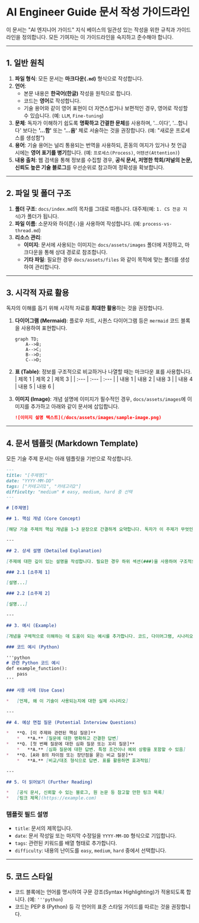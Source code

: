 # AI Engineer Guide 문서 작성 가이드라인

이 문서는 "AI 엔지니어 가이드" 지식 베이스의 일관성 있는 작성을 위한 규칙과 가이드라인을 정의합니다. 모든 기여자는 이 가이드라인을 숙지하고 준수해야 합니다.

---

## 1. 일반 원칙

1.  **파일 형식**: 모든 문서는 **마크다운(`.md`)** 형식으로 작성합니다.
2.  **언어**:
    *   본문 내용은 **한국어(한글)** 작성을 원칙으로 합니다.
    *   코드는 **영어**로 작성합니다.
    *   기술 용어와 같이 영어 표현이 더 자연스럽거나 보편적인 경우, 영어로 작성할 수 있습니다. (예: `LLM`, `Fine-tuning`)
3.  **문체**: 독자가 이해하기 쉽도록 **명확하고 간결한 문체**를 사용하며, '...이다', '...합니다' 보다는 **'...함'** 또는 **'...음'** 체로 서술하는 것을 권장합니다. (예: "새로운 프로세스를 생성함")
4.  **용어**: 기술 용어는 널리 통용되는 번역을 사용하되, 혼동의 여지가 있거나 첫 언급 시에는 **영어 표기를 병기**합니다. (예: `프로세스(Process)`, `어텐션(Attention)`)
5.  **내용 출처**: 웹 검색을 통해 정보를 수집할 경우, **공식 문서, 저명한 학회/저널의 논문, 신뢰도 높은 기술 블로그**를 우선순위로 참고하여 정확성을 확보합니다.

---

## 2. 파일 및 폴더 구조

1.  **폴더 구조**: `docs/index.md`의 목차를 그대로 따릅니다. 대주제(예: `1. CS 전공 지식`)가 폴더가 됩니다.
2.  **파일 이름**: 소문자와 하이픈(`-`)을 사용하여 작성합니다. (예: `process-vs-thread.md`)
3.  **리소스 관리**:
    *   **이미지**: 문서에 사용되는 이미지는 `docs/assets/images` 폴더에 저장하고, 마크다운을 통해 상대 경로로 참조합니다.
    *   **기타 파일**: 필요한 경우 `docs/assets/files` 와 같이 목적에 맞는 폴더를 생성하여 관리합니다.

---

## 3. 시각적 자료 활용

독자의 이해를 돕기 위해 시각적 자료를 **최대한 활용**하는 것을 권장합니다.

1.  **다이어그램 (Mermaid)**: 플로우 차트, 시퀀스 다이어그램 등은 `mermaid` 코드 블록을 사용하여 표현합니다.
    ```mermaid
    graph TD;
        A-->B;
        A-->C;
        B-->D;
        C-->D;
    ```
2.  **표 (Table)**: 정보를 구조적으로 비교하거나 나열할 때는 마크다운 표를 사용합니다.
    | 제목 1 | 제목 2 | 제목 3 |
    | :--- | :--- | :--- |
    | 내용 1 | 내용 2 | 내용 3 |
    | 내용 4 | 내용 5 | 내용 6 |

3.  **이미지 (Image)**: 개념 설명에 이미지가 필수적인 경우, `docs/assets/images`에 이미지를 추가하고 아래와 같이 문서에 삽입합니다.
    ```markdown
    ![이미지 설명 텍스트](/docs/assets/images/sample-image.png)
    ```

---

## 4. 문서 템플릿 (Markdown Template)

모든 기술 주제 문서는 아래 템플릿을 기반으로 작성합니다.

```markdown
---
title: "[주제명]"
date: "YYYY-MM-DD"
tags: ["카테고리1", "카테고리2"]
difficulty: "medium" # easy, medium, hard 중 선택
---

# [주제명]

## 1. 핵심 개념 (Core Concept)

[해당 기술 주제의 핵심 개념을 1~3 문장으로 간결하게 요약합니다. 독자가 이 주제가 무엇인지 빠르게 파악할 수 있도록 돕습니다.]

---

## 2. 상세 설명 (Detailed Explanation)

[주제에 대한 깊이 있는 설명을 작성합니다. 필요한 경우 하위 섹션(###)을 사용하여 구조적으로 내용을 분리하고, 시각적 자료(Mermaid, 표, 이미지)를 적극적으로 활용합니다.]

### 2.1 [소주제 1]

[설명...]

### 2.2 [소주제 2]

[설명...]

---

## 3. 예시 (Example)

[개념을 구체적으로 이해하는 데 도움이 되는 예시를 추가합니다. 코드, 다이어그램, 시나리오 등 다양한 형태가 될 수 있습니다.]

### 코드 예시 (Python)

'''python
# 관련 Python 코드 예시
def example_function():
    pass
'''

### 사용 사례 (Use Case)

*   [언제, 왜 이 기술이 사용되는지에 대한 실제 시나리오]

---

## 4. 예상 면접 질문 (Potential Interview Questions)

*   **Q. [이 주제와 관련된 핵심 질문]**
    *   **A.** [질문에 대한 명확하고 간결한 답변]
*   **Q. [첫 번째 질문에 대한 심화 질문 또는 꼬리 질문]**
    *   **A.** [심화 질문에 대한 답변. 특정 조건이나 예외 상황을 포함할 수 있음]
*   **Q. [A와 B의 차이점 또는 장단점을 묻는 비교 질문]**
    *   **A.** [비교/대조 형식으로 답변. 표를 활용하면 효과적임]

---

## 5. 더 읽어보기 (Further Reading)

*   [공식 문서, 신뢰할 수 있는 블로그, 원 논문 등 참고할 만한 링크 목록]
*   [링크 제목](https://example.com)
```

### 템플릿 필드 설명

*   `title`: 문서의 제목입니다.
*   `date`: 문서 작성일 또는 마지막 수정일을 `YYYY-MM-DD` 형식으로 기입합니다.
*   `tags`: 관련된 키워드를 배열 형태로 추가합니다.
*   `difficulty`: 내용의 난이도를 `easy`, `medium`, `hard` 중에서 선택합니다.

---

## 5. 코드 스타일

*   코드 블록에는 언어를 명시하여 구문 강조(Syntax Highlighting)가 적용되도록 합니다. (예: `'''python`)
*   코드는 PEP 8 (Python) 등 각 언어의 표준 스타일 가이드를 따르는 것을 권장합니다.